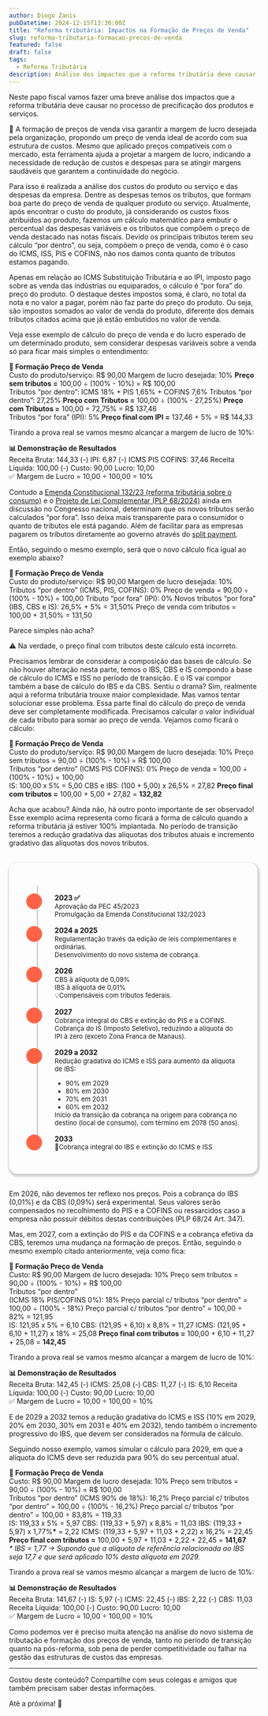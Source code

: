 ```yaml
---
author: Diogo Zanis
pubDatetime: 2024-12-15T13:30:00Z
title: "Reforma tributária: Impactos na Formação de Preços de Venda"
slug: reforma-tributaria-formacao-precos-de-venda
featured: false
draft: false
tags:
  - Reforma Tributária
description: Análise dos impactos que a reforma tributária deve causar no processo de precificação dos produtos e serviços.
---
```


Neste papo fiscal vamos fazer uma breve análise dos impactos que a reforma tributária deve causar no processo de precificação dos produtos e serviços.

🎯 A formação de preços de venda visa garantir a margem de lucro desejada pela organização, propondo um preço de venda ideal de acordo com sua estrutura de custos.
Mesmo que aplicado preços compatíveis com o mercado, esta ferramenta ajuda a projetar a margem de lucro, indicando a necessidade de redução de custos e despesas para se atingir margens saudáveis que garantem a continuidade do negócio.

Para isso é realizada a análise dos custos do produto ou serviço e das despesas da empresa. Dentre as despesas temos os tributos, que formam boa parte do preço de venda de qualquer produto ou serviço.
Atualmente, após encontrar o custo do produto, já considerando os custos fixos atribuídos ao produto, fazemos um cálculo matemático para embutir o percentual das despesas variáveis e os tributos que compõem o preço de venda destacado nas notas fiscais. Devido os principais tributos terem seu cálculo “por dentro”, ou seja, compõem o preço de venda, como é o caso do ICMS, ISS, PIS e COFINS, não nos damos conta quanto de tributos estamos pagando.

Apenas em relação ao ICMS Substituição Tributária e ao IPI, imposto pago sobre as venda das indústrias ou equiparados, o cálculo é “por fora” do preço do produto. O destaque destes impostos soma, é claro, no total da nota e no valor a pagar, porém não faz parte do preço do produto. Ou seja, são impostos somados ao valor de venda do produto, diferente dos demais tributos citados acima que já estão embutidos no valor de venda.

Veja esse exemplo de cálculo do preço de venda e do lucro esperado de um determinado produto, sem considerar despesas variáveis sobre a venda só para ficar mais simples o entendimento:

<div class="flex flex-row flex-wrap justify-center m-4 antialiased">
  <div class="text-center dark:text-gray-50 shadow-[0.1rem_0.2rem_0.2rem_0.2rem_lightgray] rounded-2xl box-border transition ease-in-out delay-150 hover:scale-104 hover:-translate-y-1 p-3">
      <strong>🔢 Formação Preço de Venda </strong>
      <div class=" grid grid-cols-2 mt-4 mb-4 gap-1">
        <span class="text-xs text-left">Custo do produto/serviço:</span>
        <span class="text-xs text-left">R$ 90,00</span>
        <span class="text-xs text-left">Margem de lucro desejada:</span>
        <span class="text-xs text-left">10%</span>
        <strong class="text-xs text-left">Preço sem tributos =</strong>
        <span class="text-xs text-left">100,00 ÷ (100% - 10%) = R$ 100,00</span>
      </div >
      <div class=" grid grid-cols-2 mt-4 mb-4 gap-1">
        <span class="text-xs text-left">Tributos “por dentro”:</span>
        <span class="text-xs text-left">ICMS 18% + PIS 1,65% + COFINS 7,6%</span>
        <span class="text-xs text-left">Tributos “por dentro”:</span>
        <span class="text-xs text-left">27,25%</span>
        <strong class="text-xs text-left">Preço com Tributos =</strong>
        <span class="text-xs text-left">100,00 ÷ (100% - 27,25%)</span>
        <strong class="text-xs text-left">Preço com Tributos =</strong>
        <span class="text-xs text-left">100,00 ÷ 72,75% = R$ 137,46</span>
      </div >
      <div class=" grid grid-cols-2 mt-4 gap-1">
        <span class="text-xs text-left">Tributos “por fora” (IPI):</span>
        <span class="text-xs text-left">5%</span>
        <strong class="text-xs text-left">Preço final com IPI =</strong>
        <span class="text-xs text-left">137,46 + 5% = R$ 144,33</span>
      </div >
    </div>
  </div>
</div>

Tirando a prova real se vamos mesmo alcançar a margem de lucro de 10%:

<div class="flex flex-row flex-wrap justify-center m-4 antialiased">
  <div class="text-center dark:text-gray-50 shadow-[0.1rem_0.2rem_0.2rem_0.2rem_lightgray] rounded-2xl box-border transition ease-in-out delay-150 hover:scale-104 hover:-translate-y-1 p-3">
      <strong>📊 Demonstração de Resultados </strong>
      <div class=" grid grid-cols-2 mt-4 mb-4 gap-1">
        <span class="text-xs text-left">Receita Bruta:</span>
        <span class="text-xs text-right">144,33</span>
        <span class="text-xs text-left">(-) IPI:</span>
        <span class="text-xs text-right">6,87</span>
        <span class="text-xs text-left">(-) ICMS PIS COFINS:</span>
        <span class="text-xs text-right">37,46</span>
        <span class="text-xs text-left">Receita Líquida:</span>
        <span class="text-xs text-right">100,00</span>
        <span class="text-xs text-left">(-) Custo:</span>
        <span class="text-xs text-right">90,00</span>
        <span class="text-xs text-left">Lucro:</span>
        <span class="text-xs text-right">10,00</span>
      </div >
      <div class=" grid grid-cols-2 mt-4 mb-4 gap-1">
        <span class="text-xs text-left">✅ Margem de Lucro =</span>
        <span class="text-xs text-left">10,00 ÷ 100,00 = 10%</span>
      </div >
    </div>
  </div>
</div>

Contudo a [Emenda Constitucional 132/23 (reforma tributária sobre o consumo)](https://papofiscal.blog/posts/reforma-tributaria) e o [Projeto de Lei Complementar (PLP 68/2024)](https://papofiscal.blog/posts/reforma-tributaria-projeto-de-lei-complementar-aprovado-na-camara-dos-deputados) ainda em discussão no Congresso nacional, determinam que os novos tributos serão calculados “por fora”. Isso deixa mais transparente para o consumidor o quanto de tributos ele está pagando. Além de facilitar para as empresas pagarem os tributos diretamente ao governo através do [split payment](https://papofiscal.blog/posts/reforma-tributaria-split-payment).

Então, seguindo o mesmo exemplo, será que o novo cálculo fica igual ao exemplo abaixo?

<div class="flex flex-row flex-wrap justify-center m-4 antialiased">
  <div class="text-center dark:text-gray-50 shadow-[0.1rem_0.2rem_0.2rem_0.2rem_lightgray] rounded-2xl box-border transition ease-in-out delay-150 hover:scale-104 hover:-translate-y-1 p-3">
      <strong>🔢 Formação Preço de Venda </strong>
      <div class=" grid grid-cols-2 mt-4 mb-4 gap-1">
        <span class="text-xs text-left">Custo do produto/serviço:</span>
        <span class="text-xs text-left">R$ 90,00</span>
        <span class="text-xs text-left">Margem de lucro desejada:</span>
        <span class="text-xs text-left">10%</span>
        <span class="text-xs text-left">Tributos “por dentro” (ICMS, PIS, COFINS):</span>
        <span class="text-xs text-left">0%</span>
        <span class="text-xs text-left">Preço de venda =</span>
        <span class="text-xs text-left">90,00 ÷ (100% - 10%) = 100,00</span>
        <span class="text-xs text-left">Tributo “por fora” (IPI):</span>
        <span class="text-xs text-left">0%</span>
        <span class="text-xs text-left">Novos tributos “por fora” (IBS, CBS e IS):</span>
        <span class="text-xs text-left">26,5% + 5% = 31,50%</span>
        <span class="text-xs text-left">Preço de venda com tributos =</span>
        <span class="text-xs text-left">100,00 + 31,50% = 131,50</span>
      </div >
    </div>
  </div>
</div>

Parece simples não acha?

⚠️ Na verdade, o preço final com tributos deste cálculo está <span class="text-red-700">incorreto</span>.

Precisamos lembrar de considerar a composição das bases de cálculo. Se não houver alteração nesta parte, temos o IBS, CBS e IS compondo a base de cálculo do ICMS e ISS no período de transição. E o IS vai compor também a base de cálculo do IBS e da CBS. Sentiu o drama? Sim, realmente aqui a reforma tributária trouxe maior complexidade. Mas vamos tentar solucionar esse problema. Essa parte final do cálculo do preço de venda deve ser completamente modificada. Precisamos calcular o valor individual de cada tributo para somar ao preço de venda. Vejamos como ficará o cálculo:

<div class="flex flex-row flex-wrap justify-center m-4 antialiased">
  <div class="text-center dark:text-gray-50 shadow-[0.1rem_0.2rem_0.2rem_0.2rem_lightgray] rounded-2xl box-border transition ease-in-out delay-150 hover:scale-104 hover:-translate-y-1 p-3">
      <strong>🔢 Formação Preço de Venda </strong>
      <div class=" grid grid-cols-2 mt-4 mb-4 gap-1">
        <span class="text-xs text-left">Custo do produto/serviço:</span>
        <span class="text-xs text-left">R$ 90,00</span>
        <span class="text-xs text-left">Margem de lucro desejada:</span>
        <span class="text-xs text-left">10%</span>
        <span class="text-xs text-left">Preço sem tributos =</span>
        <span class="text-xs text-left">90,00 ÷ (100% - 10%) = R$ 100,00</span>
      </div >
      <div class=" grid grid-cols-2 mt-4 mb-4 gap-1">
        <span class="text-xs text-left">Tributos “por dentro” (ICMS PIS COFINS):</span>
        <span class="text-xs text-left">0%</span>
        <span class="text-xs text-left">Preço de venda =</span>
        <span class="text-xs text-left">100,00 ÷ (100% - 10%) = 100,00</span>
      </div >
      <div class=" grid grid-cols-2 mt-4 gap-1">
        <span class="text-xs text-left">IS:</span>
        <span class="text-xs text-left">100,00 x 5% = 5,00</span>
        <span class="text-xs text-left">CBS e IBS:</span>
        <span class="text-xs text-left">(100 + 5,00) x 26,5% = 27,82</span>
        <strong class="text-xs text-left">Preço final com tributos =</strong>
        <span class="text-xs text-left">100,00 + 5,00 + 27,82 = <strong>132,82</strong></span>
      </div >
    </div>
  </div>
</div>

Acha que acabou? Ainda não, há outro ponto importante de ser observado! Esse exemplo acima representa como ficará a forma de cálculo quando a reforma tributária já estiver 100% implantada. No período de transição teremos a redução gradativa das alíquotas dos tributos atuais e incremento gradativo das alíquotas dos novos tributos.

<style>
  .time-container{
    width: 100%;
    margin-top: 2rem;
    margin-bottom: 2rem;
    padding: 1rem;
    justify-self: center;
    box-shadow: 0.1rem 0.2rem 0.2rem 0.2rem lightgray;
    border-radius: 1rem;
    box-sizing: border-box;
    -webkit-font-smoothing: antialiased;
  }
  .time-list{
    list-style: none;
    margim: 0rem;
    padding: 0rem 0rem 0rem 1.5rem;
  }
  .time-item{
    border-left: solid 0.2rem lightgray;
    padding-top: 1rem;
    margin: 0rem;
    display: flex;
    
  }
  .time-item::before{
    content:"";
    align-self: start;
    background-color: tomato;
    border-radius: 50%;
    
    padding: 1rem;
    color: white;
    margin: 0rem 1.6rem 0rem -1.5rem;
  }
  .panel{
    display: flex;
    flex-direction: column;
    gap: 0.05rem;
    width: 100%;
    height: 100%;
    transition: transform 0.3s;
  }
  .panel:hover {
  transform: scale(1.02);
  }
  .panel-header {
    font-weight: bold;
    text-shadow: lightgray 0.02em 0.02em 0.05em
  }
  .panel-body {
    font-size: small;
    height: 100%;
    width: 100%;
    word-break: break-word;

    ul{
      list-style: square;
    }
  }
  @media(min-width:768px){
    .time-container{
      padding: 2rem;
    }
  }

</style>

<div class="time-container">
  <ol class="time-list">
    <li class="time-item">
      <div class="panel">
        <div class="panel-header">2023 ✅</div>
        <div class="panel-body">Aprovação da PEC 45/2023 <br/> Promulgação da Emenda Constitucional 132/2023</div>
      </div>
    </li>
    <li class="time-item">
      <div class="panel">
        <div class="panel-header">2024 a 2025</div>
        <div class="panel-body">Regulamentação través da edição de leis complementares e ordinárias. <br/> Desenvolvimento do novo sistema de cobrança.</div>
      </div>
    </li>
    <li class="time-item">
      <div class="panel">
        <div class="panel-header">2026</div>
        <div class="panel-body">CBS à alíquota de 0,09% <br/>IBS à alíquota de 0,01% <br/> 
          💡Compensáveis com tributos federais.</div>
      </div>
    </li>
     <li class="time-item">
      <div class="panel">
        <div class="panel-header">2027</div>
        <div class="panel-body">Cobrança integral do CBS e extinção do PIS e a COFINS.<br/> 
          Cobrança do IS (Imposto Seletivo), reduzindo a alíquota do IPI à zero (exceto Zona Franca de Manaus).</div>
      </div>
    </li>
    <li class="time-item">
      <div class="panel">
        <div class="panel-header">2029 a 2032</div>
        <div class="panel-body">Redução gradativa do ICMS e ISS para aumento da alíquota de IBS: 
          <ul>
            <li>90% em 2029</li>
            <li>80% em 2030</li>
            <li>70% em 2031</li>
            <li>60% em 2032</li>
          </ul>
          Início da transição da cobrança na origem para cobrança no destino (local de consumo), com término em 2078 (50 anos).
      </div>
    </li>
    <li class="time-item">
        <div class="panel">
          <div class="panel-header">2033</div>
          <div class="panel-body">🎯Cobrança integral do IBS e extinção do ICMS e ISS</div>
        </div>
      </li>
  </ol>
</div>

Em 2026, não devemos ter reflexo nos preços. Pois a cobrança do IBS (0,01%) e da CBS (0,09%) será experimental. Seus valores serão compensados no recolhimento do PIS e a COFINS ou ressarcidos caso a empresa não possuir débitos destas contribuições (PLP 68/24 Art. 347).

Mas, em 2027, com a extinção do PIS e da COFINS e a cobrança efetiva da CBS, teremos uma mudança na formação de preços. Então, seguindo o mesmo exemplo citado anteriormente, veja como fica:

<div class="flex flex-row flex-wrap justify-center m-4 antialiased">
  <div class="text-center dark:text-gray-50 shadow-[0.1rem_0.2rem_0.2rem_0.2rem_lightgray] rounded-2xl box-border transition ease-in-out delay-150 hover:scale-104 hover:-translate-y-1 p-3">
      <strong>🔢 Formação Preço de Venda </strong>
      <div class=" grid grid-cols-2 mt-4 mb-4 gap-1">
        <span class="text-xs text-left">Custo:</span>
        <span class="text-xs text-left">R$ 90,00</span>
        <span class="text-xs text-left">Margem de lucro desejada:</span>
        <span class="text-xs text-left">10%</span>
        <span class="text-xs text-left">Preço sem tributos =</span>
        <span class="text-xs text-left">90,00 ÷ (100% - 10%) = R$ 100,00</span>
      </div >
      <div class=" grid grid-cols-2 mt-4 mb-4 gap-1">
        <span class="text-xs text-left">Tributos “por dentro” <br>(ICMS 18% PIS/COFINS 0%):</span>
        <span class="text-xs text-left">18%</span>
        <span class="text-xs text-left">Preço parcial c/ tributos “por dentro” =</span>
        <span class="text-xs text-left">100,00 ÷ (100% - 18%)</span>
        <span class="text-xs text-left">Preço parcial c/ tributos “por dentro” =</span>
        <span class="text-xs text-left">100,00 ÷ 82% = 121,95</span>
      </div >
      <div class=" grid grid-cols-2 mt-4 gap-1">
        <span class="text-xs text-left">IS:</span>
        <span class="text-xs text-left">121,95 x 5% = 6,10</span>
        <span class="text-xs text-left">CBS:</span>
        <span class="text-xs text-left">(121,95 + 6,10) x 8,8% = 11,27</span>
        <span class="text-xs text-left">ICMS:</span>
        <span class="text-xs text-left">(121,95 + 6,10 + 11,27) x 18% = 25,08</span>
        <strong class="text-xs text-left">Preço final com tributos =</strong>
        <span class="text-xs text-left">100,00 + 6,10 + 11,27 + 25,08 = <strong>142,45</strong></span>
      </div >
    </div>
  </div>
</div>

Tirando a prova real se vamos mesmo alcançar a margem de lucro de 10%:

<div class="flex flex-row flex-wrap justify-center m-4 antialiased">
  <div class="text-center dark:text-gray-50 shadow-[0.1rem_0.2rem_0.2rem_0.2rem_lightgray] rounded-2xl box-border transition ease-in-out delay-150 hover:scale-104 hover:-translate-y-1 p-3">
      <strong>📊 Demonstração de Resultados </strong>
      <div class=" grid grid-cols-2 mt-4 mb-4 gap-1">
        <span class="text-xs text-left">Receita Bruta:</span>
        <span class="text-xs text-right">142,45</span>
        <span class="text-xs text-left">(-) ICMS:</span>
        <span class="text-xs text-right">25,08</span>
        <span class="text-xs text-left">(-) CBS:</span>
        <span class="text-xs text-right">11,27</span>
        <span class="text-xs text-left">(-) IS:</span>
        <span class="text-xs text-right">6,10</span>
        <span class="text-xs text-left">Receita Líquida:</span>
        <span class="text-xs text-right">100,00</span>
        <span class="text-xs text-left">(-) Custo:</span>
        <span class="text-xs text-right">90,00</span>
        <span class="text-xs text-left">Lucro:</span>
        <span class="text-xs text-right">10,00</span>
      </div >
      <div class=" grid grid-cols-2 mt-4 mb-4 gap-1">
        <span class="text-xs text-left">✅ Margem de Lucro =</span>
        <span class="text-xs text-left">10,00 ÷ 100,00 = 10%</span>
      </div >
    </div>
  </div>
</div>

E de 2029 a 2032 temos a redução gradativa do ICMS e ISS (10% em 2029, 20% em 2030, 30% em 2031 e 40% em 2032), tendo também o incremento progressivo do IBS, que devem ser considerados na fórmula de cálculo.

Seguindo nosso exemplo, vamos simular o cálculo para 2029, em que a alíquota do ICMS deve ser reduzida para 90% do seu percentual atual.

<div class="flex flex-row flex-wrap justify-center m-4 antialiased">
  <div class="text-center dark:text-gray-50 shadow-[0.1rem_0.2rem_0.2rem_0.2rem_lightgray] rounded-2xl box-border transition ease-in-out delay-150 hover:scale-104 hover:-translate-y-1 p-3">
      <strong>🔢 Formação Preço de Venda </strong>
      <div class=" grid grid-cols-2 mt-4 mb-4 gap-1">
        <span class="text-xs text-left">Custo:</span>
        <span class="text-xs text-left">R$ 90,00</span>
        <span class="text-xs text-left">Margem de lucro desejada:</span>
        <span class="text-xs text-left">10%</span>
        <span class="text-xs text-left">Preço sem tributos =</span>
        <span class="text-xs text-left">90,00 ÷ (100% - 10%) = R$ 100,00</span>
      </div >
      <div class=" grid grid-cols-2 mt-4 mb-4 gap-1">
        <span class="text-xs text-left">Tributos “por dentro” (ICMS 90% de 18%):</span>
        <span class="text-xs text-left">16,2%</span>
        <span class="text-xs text-left">Preço parcial c/ tributos “por dentro” =</span>
        <span class="text-xs text-left">100,00 ÷ (100% - 16,2%)</span>
        <span class="text-xs text-left">Preço parcial c/ tributos “por dentro” =</span>
        <span class="text-xs text-left">100,00 ÷ 83,8% = 119,33</span>
      </div >
      <div class=" grid grid-cols-2 mt-4 gap-1">
        <span class="text-xs text-left">IS:</span>
        <span class="text-xs text-left">119,33 x 5% = 5,97</span>
        <span class="text-xs text-left">CBS:</span>
        <span class="text-xs text-left">(119,33 + 5,97) x 8,8% = 11,03</span>
        <span class="text-xs text-left">IBS:</span>
        <span class="text-xs text-left">(119,33 + 5,97) x 1,77%<strong>*</strong> = 2,22</span>
        <span class="text-xs text-left">ICMS:</span>
        <span class="text-xs text-left">(119,33 + 5,97 + 11,03 + 2,22) x 16,2% = 22,45</span>
        <strong class="text-xs text-left">Preço final com tributos =</strong>
        <span class="text-xs text-left">100,00 + 5,97 + 11,03 + 2,22 + 22,45 = <strong>141,67</strong></span>
      </div >
    </div>
  </div>
</div>

<i class="text-sm">
  * IBS = 1,77 -> Supondo que a alíquota de referência relacionada ao IBS seja 17,7 e que será aplicado 10% desta alíquota em 2029.
</i>

Tirando a prova real se vamos mesmo alcançar a margem de lucro de 10%:

<div class="flex flex-row flex-wrap justify-center m-4 antialiased">
  <div class="text-center dark:text-gray-50 shadow-[0.1rem_0.2rem_0.2rem_0.2rem_lightgray] rounded-2xl box-border transition ease-in-out delay-150 hover:scale-104 hover:-translate-y-1 p-3">
      <strong>📊 Demonstração de Resultados </strong>
      <div class=" grid grid-cols-2 mt-4 mb-4 gap-1">
        <span class="text-xs text-left">Receita Bruta:</span>
        <span class="text-xs text-right">141,67</span>
        <span class="text-xs text-left">(-) IS:</span>
        <span class="text-xs text-right">5,97</span>
        <span class="text-xs text-left">(-) ICMS:</span>
        <span class="text-xs text-right">22,45</span>
        <span class="text-xs text-left">(-) IBS:</span>
        <span class="text-xs text-right">2,22</span>
        <span class="text-xs text-left">(-) CBS:</span>
        <span class="text-xs text-right"> 11,03</span>
        <span class="text-xs text-left">Receita Líquida:</span>
        <span class="text-xs text-right">100,00</span>
        <span class="text-xs text-left">(-) Custo:</span>
        <span class="text-xs text-right">90,00</span>
        <span class="text-xs text-left">Lucro:</span>
        <span class="text-xs text-right">10,00</span>
      </div >
      <div class=" grid grid-cols-2 mt-4 mb-4 gap-1">
        <span class="text-xs text-left">✅ Margem de Lucro =</span>
        <span class="text-xs text-left">10,00 ÷ 100,00 = 10%</span>
      </div >
    </div>
  </div>
</div>

Como podemos ver é preciso muita atenção na análise do novo sistema de tributação e formação dos preços de venda, tanto no período de transição quanto na pós-reforma, sob pena de perder competitividade ou falhar na gestão das estruturas de custos das empresas.

---

Gostou deste conteúdo? Compartilhe com seus colegas e amigos que também precisam saber destas informações.

Até a próxima! 👋
